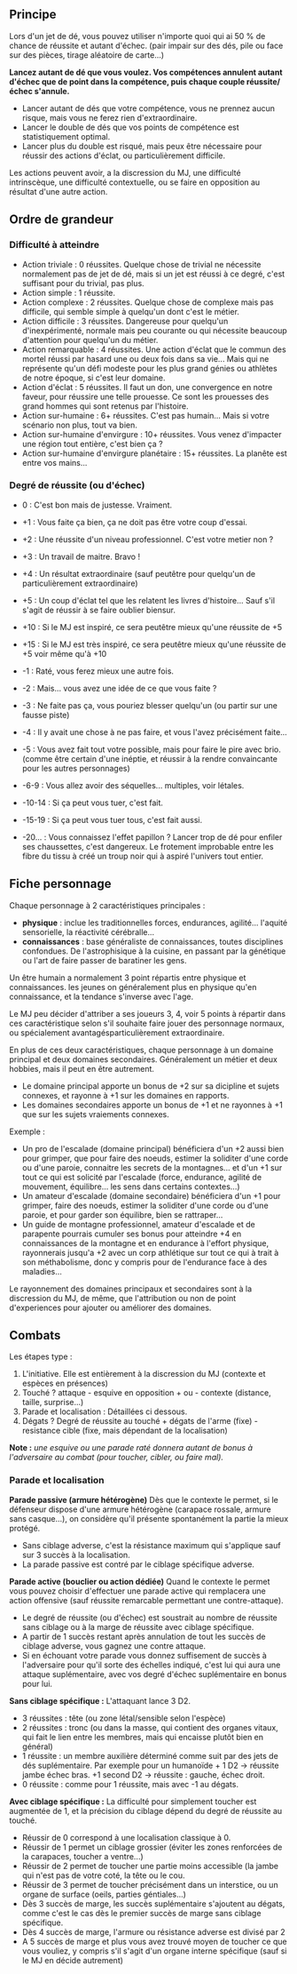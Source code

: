 ## Principe
Lors d'un jet de dé, vous pouvez utiliser n'importe quoi qui ai 50 % de chance de réussite et autant d'échec. (pair impair sur des dés, pile ou face sur des pièces, tirage aléatoire de carte...)

**Lancez autant de dé que vous voulez. Vos compétences annulent autant d'échec que de point dans la compétence, puis chaque couple réussite/échec s'annule.**

- Lancer autant de dés que votre compétence, vous ne prennez aucun risque, mais vous ne ferez rien d'extraordinaire.
- Lancer le double de dés que vos points de compétence est statistiquement optimal.
- Lancer plus du double est risqué, mais peux être nécessaire pour réussir des actions d'éclat, ou particulièrement difficile.

Les actions peuvent avoir, a la discression du MJ, une difficulté intrinscèque, une difficulté contextuelle, ou se faire en opposition au résultat d'une autre action.

## Ordre de grandeur

### Difficulté à atteindre
- Action triviale : 0 réussites. Quelque chose de trivial ne nécessite normalement pas de jet de dé, mais si un jet est réussi à ce degré, c'est suffisant pour du trivial, pas plus.
- Action simple : 1 réussite.
- Action complexe : 2 réussites. Quelque chose de complexe mais pas difficile, qui semble simple à quelqu'un dont c'est le métier.
- Action difficile : 3 réussites. Dangereuse pour quelqu'un d'inexpérimenté, normale mais peu courante ou qui nécessite beaucoup d'attention pour quelqu'un du métier.
- Action remarquable : 4 réussites. Une action d'éclat que le commun des mortel réussi par hasard une ou deux fois dans sa vie... Mais qui ne représente qu'un défi modeste pour les plus grand génies ou athlètes de notre époque, si c'est leur domaine.
- Action d'éclat : 5 réussites. Il faut un don, une convergence en notre faveur, pour réussire une telle prouesse. Ce sont les prouesses des grand hommes qui sont retenus par l'histoire.
- Action sur-humaine : 6+ réussites. C'est pas humain... Mais si votre scénario non plus, tout va bien.
- Action sur-humaine d'envirgure : 10+ réussites. Vous venez d'impacter une région tout entière, c'est bien ça ?
- Action sur-humaine d'envirgure planétaire : 15+ réussites. La planête est entre vos mains...

### Degré de réussite (ou d'échec)
- 0 : C'est bon mais de justesse. Vraiment.
- +1 : Vous faite ça bien, ça ne doit pas être votre coup d'essai.
- +2 : Une réussite d'un niveau professionnel. C'est votre metier non ?
- +3 : Un travail de maitre. Bravo !
- +4 : Un résultat extraordinaire (sauf peutêtre pour quelqu'un de particulièrement extraordinaire)
- +5 : Un coup d'éclat tel que les relatent les livres d'histoire... Sauf s'il s'agit de réussir à se faire oublier biensur.
- +10 : Si le MJ est inspiré, ce sera peutêtre mieux qu'une réussite de +5
- +15 : Si le MJ est très inspiré, ce sera peutêtre mieux qu'une réussite de +5 voir même qu'à +10

- -1 : Raté, vous ferez mieux une autre fois.
- -2 : Mais... vous avez une idée de ce que vous faite ?
- -3 : Ne faite pas ça, vous pouriez blesser quelqu'un (ou partir sur une fausse piste)
- -4 : Il y avait une chose à ne pas faire, et vous l'avez précisément faite...
- -5 : Vous avez fait tout votre possible, mais pour faire le pire avec brio. (comme être certain d'une inéptie, et réussir à la rendre convaincante pour les autres personnages)
- -6-9 : Vous allez avoir des séquelles... multiples, voir létales.
- -10-14 : Si ça peut vous tuer, c'est fait.
- -15-19 : Si ça peut vous tuer tous, c'est fait aussi.
- -20... : Vous connaissez l'effet papillon ? Lancer trop de dé pour enfiler ses chaussettes, c'est dangereux. Le frotement improbable entre les fibre du tissu à créé un troup noir qui à aspiré l'univers tout entier.

## Fiche personnage
Chaque personnage à 2 caractéristiques principales :
- **physique** : inclue les traditionnelles forces, endurances, agilité... l'aquité sensorielle, la réactivité cérébralle...
- **connaissances** : base généraliste de connaissances, toutes disciplines confondues. De l'astrophisique à la cuisine, en passant par la génétique ou l'art de faire passer de baratiner les gens.

Un être humain a normalement 3 point répartis entre physique et connaissances. les jeunes on généralement plus en physique qu'en connaissance, et la tendance s'inverse avec l'age.

Le MJ peu décider d'attriber a ses joueurs 3, 4, voir 5 points à répartir dans ces caractéristique selon s'il souhaite faire jouer des personnage normaux, ou spécialement avantagésparticulièrement extraordinaire.

En plus de ces deux caractéristiques, chaque personnage à un domaine principal et deux domaines secondaires. Généralement un métier et deux hobbies, mais il peut en être autrement.

- Le domaine principal apporte un bonus de +2 sur sa dicipline et sujets connexes, et rayonne à +1 sur les domaines en rapports.
- Les domaines secondaires apporte un bonus de +1 et ne rayonnes à +1 que sur les sujets vraiements connexes.

Exemple :
- Un pro de l'escalade (domaine principal) bénéficiera d'un +2 aussi bien pour grimper, que pour faire des noeuds, estimer la soliditer d'une corde ou d'une paroie, connaitre les secrets de la montagnes... et d'un +1 sur tout ce qui est solicité par l'escalade (force, endurance, agilité de mouvement, équilibre... les sens dans certains contextes...)
- Un amateur d'escalade (domaine secondaire) bénéficiera d'un +1 pour grimper, faire des noeuds, estimer la soliditer d'une corde ou d'une paroie, et pour garder son équilibre, bien se rattraper...
- Un guide de montagne professionnel, amateur d'escalade et de parapente pourrais cumuler ses bonus pour atteindre +4 en connaissances de la montagne et en endurance à l'effort physique, rayonnerais jusqu'a +2 avec un corp athlétique sur tout ce qui à trait à son méthabolisme, donc y compris pour de l'endurance face à des maladies...

Le rayonnement des domaines principaux et secondaires sont à la discression du MJ, de même, que l'attribution ou non de point d'experiences pour ajouter ou améliorer des domaines.

## Combats
Les étapes type :
1. L'initiative. Elle est entièrement à la discression du MJ (contexte et espèces en présences)
2. Touché ? attaque - esquive en opposition + ou - contexte (distance, taille, surprise...)
3. Parade et localisation : Détaillées ci dessous.
4. Dégats ? Degré de réussite au touché + dégats de l'arme (fixe) - resistance cible (fixe, mais dépendant de la localisation)

**Note :** *une esquive ou une parade raté donnera autant de bonus à l'adversaire au combat (pour toucher, cibler, ou faire mal).*

### Parade et localisation
**Parade passive (armure hétérogène)**
Dès que le contexte le permet, si le défenseur dispose d'une armure hétérogène (carapace rossale, armure sans casque...), on considère qu'il présente spontanément la partie la mieux protégé. 
- Sans ciblage adverse, c'est la résistance maximum qui s'applique sauf sur 3 succès à la localisation.
- La parade passive est contré par le ciblage spécifique adverse.

**Parade active (bouclier ou action dédiée)**
Quand le contexte le permet vous pouvez choisir d'effectuer une parade active qui remplacera une action offensive (sauf réussite remarcable permettant une contre-attaque).
- Le degré de réussite (ou d'échec) est soustrait au nombre de réussite sans ciblage ou à la marge de réussite avec ciblage spécifique.
- A partir de 1 succès restant après annulation de tout les succès de ciblage adverse, vous gagnez une contre attaque.
- Si en échouant votre parade vous donnez suffisement de succès à l'adversaire pour qu'il sorte des échelles indiqué, c'est lui qui aura une attaque suplémentaire, avec vos degré d'échec suplémentaire en bonus pour lui.


**Sans ciblage spécifique :**
L'attaquant lance 3 D2.
- 3 réussites : tête (ou zone létal/sensible selon l'espèce)
- 2 réussites : tronc (ou dans la masse, qui contient des organes vitaux, qui fait le lien entre les membres, mais qui encaisse plutôt bien en général)
- 1 réussite : un membre auxilière déterminé comme suit par des jets de dés suplémentaire. Par exemple pour un humanoïde + 1 D2 -> réussite jambe échec bras. +1 second D2 -> réussite : gauche, échec droit.
- 0 réussite : comme pour 1 réussite, mais avec -1 au dégats.

**Avec ciblage spécifique :**
La difficulté pour simplement toucher est augmentée de 1, et la précision du ciblage dépend du degré de réussite au touché.
- Réussir de 0 correspond à une localisation classique à 0.
- Réussir de 1 permet un ciblage grossier (éviter les zones renforcées de la carapaces, toucher a ventre...)
- Réussir de 2 permet de toucher une partie moins accessible (la jambe qui n'est pas de votre coté, la tête ou le cou.
- Réussir de 3 permet de toucher précisément dans un interstice, ou un organe de surface (oeils, parties géntiales...)
- Dès 3 succès de marge, les succès suplémentaire s'ajoutent au dégats, comme c'est le cas dès le premier succès de marge sans ciblage spécifique.
- Dès 4 succès de marge, l'armure ou résistance adverse est divisé par 2
- A 5 succès de marge et plus vous avez trouvé moyen de toucher ce que vous vouliez, y compris s'il s'agit d'un organe interne spécifique (sauf si le MJ en décide autrement)


